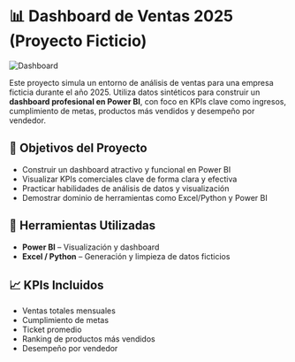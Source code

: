 # 📊 Dashboard de Ventas 2025 (Proyecto Ficticio)

![Dashboard](https://github.com/user-attachments/assets/2b505196-244a-455c-90c9-cc7a789c73f9)


Este proyecto simula un entorno de análisis de ventas para una empresa ficticia durante el año 2025. Utiliza datos sintéticos para construir un **dashboard profesional en Power BI**, con foco en KPIs clave como ingresos, cumplimiento de metas, productos más vendidos y desempeño por vendedor.

## 🎯 Objetivos del Proyecto

- Construir un dashboard atractivo y funcional en Power BI
- Visualizar KPIs comerciales clave de forma clara y efectiva
- Practicar habilidades de análisis de datos y visualización
- Demostrar dominio de herramientas como Excel/Python y Power BI

## 🧰 Herramientas Utilizadas

- **Power BI** – Visualización y dashboard
- **Excel / Python** – Generación y limpieza de datos ficticios

## 📈 KPIs Incluidos

- Ventas totales mensuales
- Cumplimiento de metas
- Ticket promedio
- Ranking de productos más vendidos
- Desempeño por vendedor



